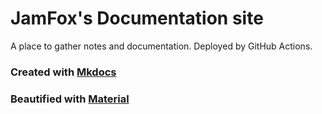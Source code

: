 # JamFox's Documentation site

A place to gather notes and documentation. Deployed by GitHub Actions.

### Created with [Mkdocs](https://www.mkdocs.org/)
### Beautified with [Material](https://squidfunk.github.io/mkdocs-material/)
